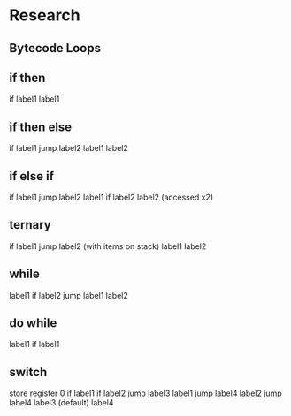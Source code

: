 # Research

## Bytecode Loops

if then
---
if label1
label1


if then else
---
if label1
jump label2
label1
label2


if else if
---
if label1
jump label2
label1
if label2
label2 (accessed x2)


ternary
---
if label1
jump label2 (with items on stack)
label1
label2


while
---
label1
if label2
jump label1
label2


do while
---
label1
if label1


switch
---
store register 0
if label1
if label2
jump label3
label1
jump label4
label2
jump label4
label3 (default)
label4
